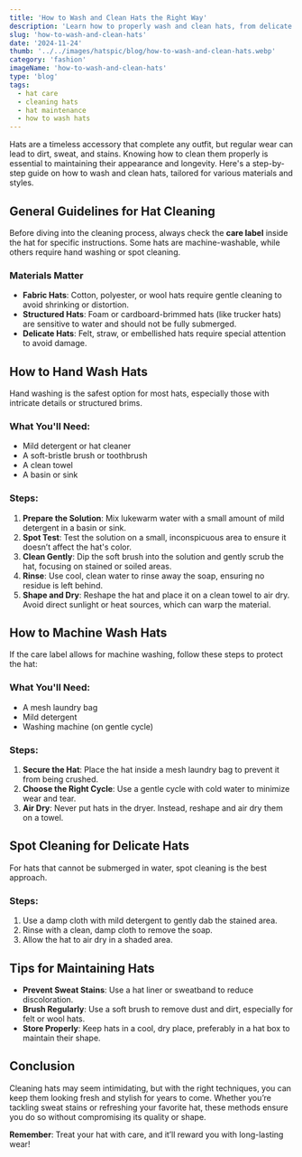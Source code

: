 ```yaml
---
title: 'How to Wash and Clean Hats the Right Way'
description: 'Learn how to properly wash and clean hats, from delicate fabrics to sturdy designs, without damaging their shape or material.'
slug: 'how-to-wash-and-clean-hats'
date: '2024-11-24'
thumb: '../../images/hatspic/blog/how-to-wash-and-clean-hats.webp'
category: 'fashion'
imageName: 'how-to-wash-and-clean-hats'
type: 'blog'
tags:
  - hat care
  - cleaning hats
  - hat maintenance
  - how to wash hats
---
```


Hats are a timeless accessory that complete any outfit, but regular wear can lead to dirt, sweat, and stains. Knowing how to clean them properly is essential to maintaining their appearance and longevity. Here's a step-by-step guide on how to wash and clean hats, tailored for various materials and styles.

## General Guidelines for Hat Cleaning

Before diving into the cleaning process, always check the **care label** inside the hat for specific instructions. Some hats are machine-washable, while others require hand washing or spot cleaning.

### Materials Matter

- **Fabric Hats**: Cotton, polyester, or wool hats require gentle cleaning to avoid shrinking or distortion.
- **Structured Hats**: Foam or cardboard-brimmed hats (like trucker hats) are sensitive to water and should not be fully submerged.
- **Delicate Hats**: Felt, straw, or embellished hats require special attention to avoid damage.

## How to Hand Wash Hats

Hand washing is the safest option for most hats, especially those with intricate details or structured brims.

### What You'll Need:

- Mild detergent or hat cleaner
- A soft-bristle brush or toothbrush
- A clean towel
- A basin or sink

### Steps:

1. **Prepare the Solution**: Mix lukewarm water with a small amount of mild detergent in a basin or sink.
2. **Spot Test**: Test the solution on a small, inconspicuous area to ensure it doesn’t affect the hat's color.
3. **Clean Gently**: Dip the soft brush into the solution and gently scrub the hat, focusing on stained or soiled areas.
4. **Rinse**: Use cool, clean water to rinse away the soap, ensuring no residue is left behind.
5. **Shape and Dry**: Reshape the hat and place it on a clean towel to air dry. Avoid direct sunlight or heat sources, which can warp the material.

## How to Machine Wash Hats

If the care label allows for machine washing, follow these steps to protect the hat:

### What You'll Need:

- A mesh laundry bag
- Mild detergent
- Washing machine (on gentle cycle)

### Steps:

1. **Secure the Hat**: Place the hat inside a mesh laundry bag to prevent it from being crushed.
2. **Choose the Right Cycle**: Use a gentle cycle with cold water to minimize wear and tear.
3. **Air Dry**: Never put hats in the dryer. Instead, reshape and air dry them on a towel.

## Spot Cleaning for Delicate Hats

For hats that cannot be submerged in water, spot cleaning is the best approach.

### Steps:

1. Use a damp cloth with mild detergent to gently dab the stained area.
2. Rinse with a clean, damp cloth to remove the soap.
3. Allow the hat to air dry in a shaded area.

## Tips for Maintaining Hats

- **Prevent Sweat Stains**: Use a hat liner or sweatband to reduce discoloration.
- **Brush Regularly**: Use a soft brush to remove dust and dirt, especially for felt or wool hats.
- **Store Properly**: Keep hats in a cool, dry place, preferably in a hat box to maintain their shape.

## Conclusion

Cleaning hats may seem intimidating, but with the right techniques, you can keep them looking fresh and stylish for years to come. Whether you’re tackling sweat stains or refreshing your favorite hat, these methods ensure you do so without compromising its quality or shape.

**Remember**: Treat your hat with care, and it’ll reward you with long-lasting wear!

